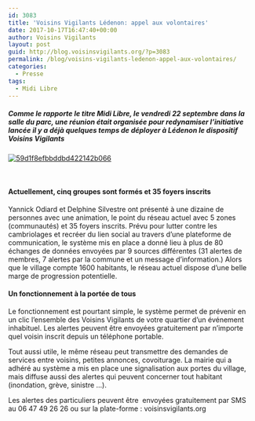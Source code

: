 ```yaml
---
id: 3083
title: 'Voisins Vigilants Lédenon: appel aux volontaires'
date: 2017-10-17T16:47:40+00:00
author: Voisins Vigilants
layout: post
guid: http://blog.voisinsvigilants.org/?p=3083
permalink: /blog/voisins-vigilants-ledenon-appel-aux-volontaires/
categories:
  - Presse
tags:
  - Midi Libre
---
```

##### Comme le rapporte le titre Midi Libre, le vendredi 22 septembre dans la salle du parc, une réunion était organisée pour redynamiser l’initiative lancée il y a déjà quelques temps de déployer à Lédenon le dispositif Voisins Vigilants

[<img class="aligncenter size-full wp-image-3084" src="./../../images/2017/10/59d1f8efbbddbd422142b066.jpg" alt="59d1f8efbbddbd422142b066" />](./../../images/2017/10/59d1f8efbbddbd422142b066.jpg)

&nbsp;

#### Actuellement, cinq groupes sont formés et 35 foyers inscrits

Yannick Odiard et Delphine Silvestre ont présenté à une dizaine de personnes avec une animation, le point du réseau actuel avec 5 zones (communautés) et 35 foyers inscrits. Prévu pour lutter contre les cambriolages et recréer du lien social au travers d&rsquo;une plateforme de communication, le système mis en place a donné lieu à plus de 80 échanges de données envoyées par 9 sources différentes (31 alertes de membres, 7 alertes par la commune et un message d&rsquo;information.) Alors que le village compte 1600 habitants, le réseau actuel dispose d&rsquo;une belle marge de progression potentielle.

#### Un fonctionnement à la portée de tous

Le fonctionnement est pourtant simple, le système permet de prévenir en un clic l&rsquo;ensemble des Voisins Vigilants de votre quartier d&rsquo;un événement inhabituel. Les alertes peuvent être envoyées gratuitement par n&rsquo;importe quel voisin inscrit depuis un téléphone portable.

Tout aussi utile, le même réseau peut transmettre des demandes de services entre voisins, petites annonces, covoiturage. La mairie qui a adhéré au système a mis en place une signalisation aux portes du village, mais diffuse aussi des alertes qui peuvent concerner tout habitant (inondation, grève, sinistre &#8230;).

Les alertes des particuliers peuvent être  envoyées gratuitement par SMS au 06 47 49 26 26 ou sur la plate-forme : voisinsvigilants.org
